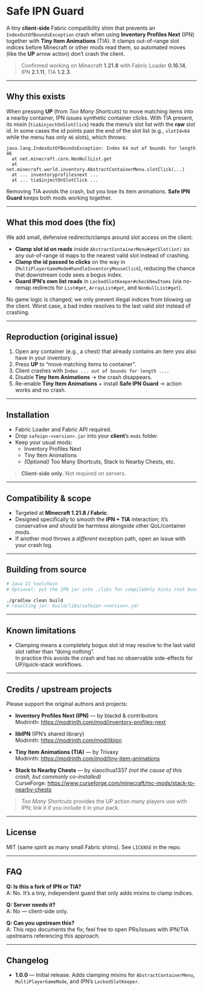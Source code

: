 # Safe IPN Guard

A tiny **client-side** Fabric compatibility shim that prevents an `IndexOutOfBoundsException` crash when using **Inventory Profiles Next** (IPN) together with **Tiny Item Animations** (TIA).
It clamps out-of-range slot indices before Minecraft or other mods read them, so automated moves (like the **UP** arrow action) don’t crash the client.

> Confirmed working on Minecraft **1.21.8** with Fabric Loader **0.16.14**, IPN **2.1.11**, TIA **1.2.3**.

---

## Why this exists

When pressing **UP** (from *Too Many Shortcuts*) to move matching items into a nearby container, IPN issues synthetic container clicks.
With TIA present, its mixin (`tia$injectOnSlotClick`) reads the menu’s slot list with the **raw** slot id. In some cases the id points past the end of the slot list (e.g., `slotId=64` while the menu has only `46` slots), which throws:

```
java.lang.IndexOutOfBoundsException: Index 64 out of bounds for length 46
  at net.minecraft.core.NonNullList.get
  at net.minecraft.world.inventory.AbstractContainerMenu.slotClick(...)
  at ... inventoryprofilesnext ...
  at ... tia$injectOnSlotClick ...
```

Removing TIA avoids the crash, but you lose its item animations. **Safe IPN Guard** keeps both mods working together.

---

## What this mod does (the fix)

We add small, defensive redirects/clamps around slot access on the client:

- **Clamp slot id on reads** inside `AbstractContainerMenu#getSlot(int)` so any out-of-range id maps to the nearest valid slot instead of crashing.
- **Clamp the id passed to clicks** on the way in (`MultiPlayerGameMode#handleInventoryMouseClick`), reducing the chance that downstream code sees a bogus index.
- **Guard IPN’s own list reads** in `LockedSlotKeeper#checkNewItems` (via no-remap redirects for `List#get`, `ArrayList#get`, and `NonNullList#get`).

No game logic is changed; we only prevent illegal indices from blowing up the client. Worst case, a bad index resolves to the last valid slot instead of crashing.

---

## Reproduction (original issue)

1. Open any container (e.g., a chest) that already contains an item you also have in your inventory.  
2. Press **UP** to “move matching items to container”.  
3. Client crashes with `Index ... out of bounds for length ...`.  
4. Disable **Tiny Item Animations** → the crash disappears.  
5. Re-enable **Tiny Item Animations** + install **Safe IPN Guard** → action works and no crash.

---

## Installation

- Fabric Loader and Fabric API required.  
- Drop `safeipn-<version>.jar` into your **client**’s `mods` folder.  
- Keep your usual mods:
  - Inventory Profiles Next
  - Tiny Item Animations
  - *(Optional)* Too Many Shortcuts, Stack to Nearby Chests, etc.

> **Client-side only.** Not required on servers.

---

## Compatibility & scope

- Targeted at **Minecraft 1.21.8 / Fabric**.  
- Designed specifically to smooth the **IPN + TIA** interaction; it’s conservative and should be harmless alongside other QoL/container mods.  
- If another mod throws a *different* exception path, open an issue with your crash log.

---

## Building from source

```bash
# Java 21 toolchain
# Optional: put the IPN jar into ./libs for compileOnly hints (not bundled)

./gradlew clean build
# resulting jar: build/libs/safeipn-<version>.jar
```

---

## Known limitations

- Clamping means a completely bogus slot id may resolve to the last valid slot rather than “doing nothing”.  
  In practice this avoids the crash and has no observable side-effects for UP/quick-stack workflows.

---

## Credits / upstream projects

Please support the original authors and projects:

- **Inventory Profiles Next (IPN)** — by blackd & contributors  
  Modrinth: https://modrinth.com/mod/inventory-profiles-next

- **libIPN** (IPN’s shared library)  
  Modrinth: https://modrinth.com/mod/libipn

- **Tiny Item Animations (TIA)** — by Trivaxy  
  Modrinth: https://modrinth.com/mod/tiny-item-animations

- **Stack to Nearby Chests** — by xiaocihua1337 *(not the cause of this crash, but commonly co-installed)*  
  CurseForge: https://www.curseforge.com/minecraft/mc-mods/stack-to-nearby-chests

> *Too Many Shortcuts* provides the UP action many players use with IPN; link it if you include it in your pack.

---

## License

MIT (same spirit as many small Fabric shims). See `LICENSE` in the repo.

---

## FAQ

**Q: Is this a fork of IPN or TIA?**  
A: No. It’s a tiny, independent guard that only adds mixins to clamp indices.

**Q: Server needs it?**  
A: No — client-side only.

**Q: Can you upstream this?**  
A: This repo documents the fix; feel free to open PRs/issues with IPN/TIA upstreams referencing this approach.

---

## Changelog

- **1.0.0** — Initial release. Adds clamping mixins for `AbstractContainerMenu`, `MultiPlayerGameMode`, and IPN’s `LockedSlotKeeper`.
